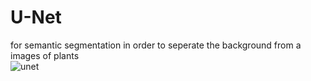 # U-Net
for semantic segmentation in order to seperate the background from a images of plants   
![unet](https://user-images.githubusercontent.com/68203453/210106409-2fe112f0-824e-4f54-80f4-7d9d260cfcab.jpg)
